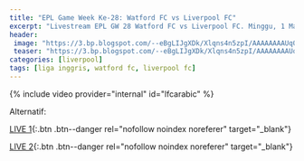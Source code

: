 ```yaml
---
title: "EPL Game Week Ke-28: Watford FC vs Liverpool FC"
excerpt: "Livestream EPL GW 28 Watford FC vs Liverpool FC. Minggu, 1 Maret 2020 Pukul 00.30 WIB (UTC+7)"
header:
 image: "https://3.bp.blogspot.com/--eBgLIJgXDk/Xlqns4n5zpI/AAAAAAAAUq0/kLxtSMzCjHEhn-NYCsMAyqKapOFAGUwUACLcBGAsYHQ/s1600/Screenshot_20200301-005856_Chrome.png"
 teaser: "https://3.bp.blogspot.com/--eBgLIJgXDk/Xlqns4n5zpI/AAAAAAAAUq0/kLxtSMzCjHEhn-NYCsMAyqKapOFAGUwUACLcBGAsYHQ/s400/Screenshot_20200301-005856_Chrome.png"
categories: [liverpool]
tags: [liga inggris, watford fc, liverpool fc]
---
```


{% include video provider="internal" id="lfcarabic" %}

Alternatif:

[LIVE 1](https://dailysport.pw/c3.php){:.btn .btn--danger rel="nofollow noindex noreferer" target="_blank"}

[LIVE 2](https://dailysport.pw/c4.php){:.btn .btn--danger rel="nofollow noindex noreferer" target="_blank"}

